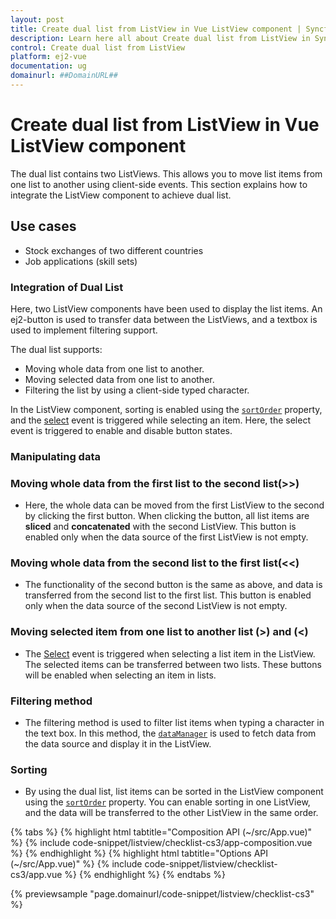 ```yaml
---
layout: post
title: Create dual list from ListView in Vue ListView component | Syncfusion
description: Learn here all about Create dual list from ListView in Syncfusion Vue ListView component of Syncfusion Essential JS 2 and more.
control: Create dual list from ListView 
platform: ej2-vue
documentation: ug
domainurl: ##DomainURL##
---
```


# Create dual list from ListView in Vue ListView component

The dual list contains two ListViews. This allows you to move list items from one list to another using client-side events. This section explains how to integrate the ListView component to achieve dual list.

## Use cases

* Stock exchanges of two different countries
* Job applications (skill sets)

### Integration of Dual List

Here, two ListView components have been used to display the list items. An ej2-button is used to transfer data between the ListViews, and a textbox is used to implement filtering support.

The dual list supports:

* Moving whole data from one list to another.
* Moving selected data from one list to another.
* Filtering the list by using a client-side typed character.

In the ListView component, sorting is enabled using the [`sortOrder`](https://ej2.syncfusion.com/vue/documentation/api/list-view/#sortorder) property, and the [select](https://ej2.syncfusion.com/vue/documentation/api/list-view/#select) event is triggered while selecting an item. Here, the select event is triggered to enable and disable button states.

### Manipulating data

### Moving whole data from the first list to the second list(>>)

* Here, the whole data can be moved from the first ListView to the second by clicking the first button. When clicking the button, all list items are **sliced** and **concatenated** with the second ListView. This button is enabled only when the data source of the first ListView is not empty.

### Moving whole data from the second list to the first list(<<)

* The functionality of the second button is the same as above, and data is transferred from the second list to the first list. This button is enabled only when the data source of the second ListView is not empty.

### Moving selected item from one list to another list (>) and (<)

* The [Select](https://ej2.syncfusion.com/vue/documentation/api/list-view/#select) event is triggered when selecting a list item in the ListView. The selected items can be transferred between two lists. These buttons will be enabled when selecting an item in lists.

### Filtering method

* The filtering method is used to filter list items when typing a character in the text box. In this method, the [`dataManager`](https://ej2.syncfusion.com/documentation/data/getting-started/) is used to fetch data from the data source and display it in the ListView.

### Sorting

* By using the dual list, list items can be sorted in the ListView component using the [`sortOrder`](https://ej2.syncfusion.com/vue/documentation/api/list-view/#sortorder) property. You can enable sorting in one ListView, and the data will be transferred to the other ListView in the same order.

{% tabs %}
{% highlight html tabtitle="Composition API (~/src/App.vue)" %}
{% include code-snippet/listview/checklist-cs3/app-composition.vue %}
{% endhighlight %}
{% highlight html tabtitle="Options API (~/src/App.vue)" %}
{% include code-snippet/listview/checklist-cs3/app.vue %}
{% endhighlight %}
{% endtabs %}
        
{% previewsample "page.domainurl/code-snippet/listview/checklist-cs3" %}